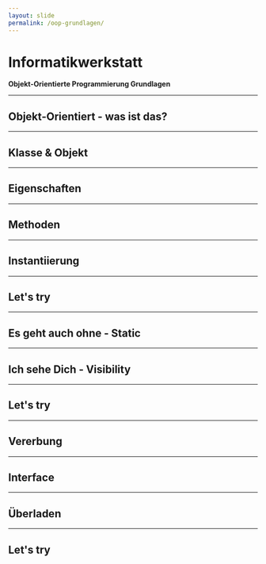 ```yaml
---
layout: slide
permalink: /oop-grundlagen/
---
```


# Informatikwerkstatt
__Objekt-Orientierte Programmierung Grundlagen__

---

## Objekt-Orientiert - was ist das?

---

## Klasse & Objekt

---

## Eigenschaften

---

## Methoden

---

## Instantiierung

---

## Let's try

---

## Es geht auch ohne - Static

---

## Ich sehe Dich - Visibility

---

## Let's try

---

## Vererbung

---

## Interface

---

## Überladen

---

## Let's try

